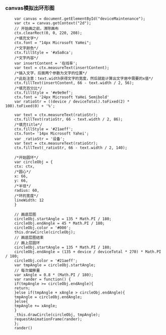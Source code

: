 ### canvas模拟出环形图 ###


        var canvas = document.getElementById("deviceMaintenance");
        var ctx = canvas.getContext("2d");
        // 开始画之前，清除画布
        ctx.clearRect(0, 0, 220, 208);
        /*填充文字*/
        ctx.font = "14px Microsoft YaHei";
        /*文字颜色*/
        ctx.fillStyle = '#a5a8ca';
        /*文字内容*/
        var insertContent = '在线率';
        var text = ctx.measureText(insertContent);
        /*插入文字，后面两个参数为文字的位置*/
        /*此处注意：text.width获得文字的宽度，然后就能计算出文字居中需要的x值*/
        ctx.fillText(insertContent, 66 - text.width / 2, 56);
        /*填充百分比*/
        ctx.fillStyle = '#e9e9ef';
        ctx.font = '24px Microsoft YaHei Semibold'
        var ratioStr = ((device / deviceTotal).toFixed(2) * 100).toFixed(0) + '%';

        var text = ctx.measureText(ratioStr);
        ctx.fillText(ratioStr, 66 - text.width / 2, 86);
        /*填充title*/
        ctx.fillStyle = '#21aeff';
        ctx.font= '14px Microsoft Yahei';
        var _ratioStr = '设备';
        var text = ctx.measureText(ratioStr);
        ctx.fillText(_ratioStr, 66 - text.width / 2, 140);

        /*开始圆环*/
        var circleObj = {
        ctx: ctx,
        /*圆心*/
        x: 66,
        y: 66,
        /*半径*/
        radius: 60,
        /*环的宽度*/
        lineWidth: 12
        }

        // 画底层图
        circleObj.startAngle = 135 * Math.PI / 180;
        circleObj.endAngle = 45 * Math.PI / 180;
        circleObj.color = '#000';
        this.drawCircle(circleObj);
        // 画底层图结束
        // 画上层圆环
        circleObj.startAngle = 135 * Math.PI / 180;
        circleObj.endAngle = (135 + device / deviceTotal * 270) * Math.PI / 180;
        circleObj.color = '#21aeff';
        var tmpAngle = circleObj.startAngle;
        // 每次偏移量
        var xAngle = 0.8 * (Math.PI / 180);
        var rander = function() {
        if(tmpAngle >= circleObj.endAngle){
        return;
        }else if(tmpAngle + xAngle > circleObj.endAngle){
        tmpAngle = circleObj.endAngle;
        }else{
        tmpAngle += xAngle;
        }
        _this.drawCircle(circleObj, tmpAngle);
        requestAnimationFrame(rander);
        };
        rander()